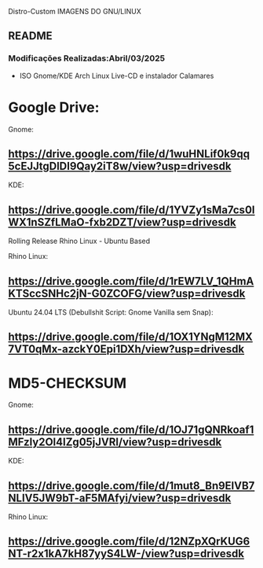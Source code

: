  Distro-Custom
IMAGENS DO GNU/LINUX
## README
### Modificações Realizadas:Abril/03/2025
- ISO Gnome/KDE Arch Linux Live-CD e instalador Calamares

  
# Google Drive:

Gnome:
## https://drive.google.com/file/d/1wuHNLif0k9qq5cEJJtgDlDI9Qay2iT8w/view?usp=drivesdk

KDE:
## https://drive.google.com/file/d/1YVZy1sMa7cs0IWX1nSZfLMaO-fxb2DZT/view?usp=drivesdk

Rolling Release Rhino Linux - Ubuntu Based

Rhino Linux:
## https://drive.google.com/file/d/1rEW7LV_1QHmAKTSccSNHc2jN-G0ZCOFG/view?usp=drivesdk

Ubuntu 24.04 LTS (Debullshit Script: Gnome Vanilla sem Snap):
## https://drive.google.com/file/d/1OX1YNgM12MX7VT0qMx-azckY0Epi1DXh/view?usp=drivesdk


# MD5-CHECKSUM

Gnome:
## https://drive.google.com/file/d/1OJ71gQNRkoaf1MFzIy2Ol4IZg05jJVRl/view?usp=drivesdk

KDE:
## https://drive.google.com/file/d/1mut8_Bn9ElVB7NLIV5JW9bT-aF5MAfyi/view?usp=drivesdk

Rhino Linux:
## https://drive.google.com/file/d/12NZpXQrKUG6NT-r2x1kA7kH87yyS4LW-/view?usp=drivesdk

